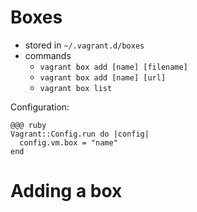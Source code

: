 <!SLIDE lefty>

# Boxes

* stored in `~/.vagrant.d/boxes`
* commands
  * `vagrant box add [name] [filename]`
  * `vagrant box add [name] [url]`
  * `vagrant box list`

Configuration:

    @@@ ruby
    Vagrant::Config.run do |config|
      config.vm.box = "name"
    end

<!SLIDE>
# Adding a box

<div class="command" id="vagrant_box_add" style="height: 500px; width: 900px;"></div>

<script type="text/javascript">
<!--
  $("#vagrant_box_add").pias();
-->
</script>
